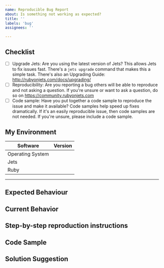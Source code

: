 ```yaml
---
name: Reproducible Bug Report
about: Is something not working as expected?
title: ''
labels: 'bug'
assignees: ''

---
```


<!--
Hi! Thanks for considering to file a bug with Jets. Please take the time to
answer the basic questions. Please try to be as detailed as possible.
To be sensitive to everyone's time, if not enough details are provided, the
issue may be closed without comment. If you repeatedly fail to provide enough
details, you may be blocked from ever submitting issues to Jets again.
Please use your best judgment. 👍

If you are unsure this is a bug in Jets, please consider asking your question at:
https://community.rubyonjets.com

Thanks!
-->

## Checklist

<!--
Make sure that you've done all of these.  To mark a checkbox done, replace [ ] with [x]. Or after you create the issue you can click the checkbox.
-->

- [ ] Upgrade Jets: Are you using the latest version of Jets? This allows Jets to fix issues fast. There's a `jets upgrade` command that makes this a simple task. There's also an Upgrading Guide: http://rubyonjets.com/docs/upgrading/
- [ ] Reproducibility: Are you reporting a bug others will be able to reproduce and not asking a question. If you're unsure or want to ask a question, do so on https://community.rubyonjets.com
- [ ] Code sample: Have you put together a code sample to reproduce the issue and make it available?  Code samples help speed up fixes dramatically. If it's an easily reproducible issue, then code samples are not needed. If you're unsure, please include a code sample.

## My Environment

<!-- Please fill out the table below with debugging info to help: -->

| Software         | Version |
| ---------------- | ------- |
| Operating System |         |
| Jets             |         |
| Ruby             |         |

---

## Expected Behaviour

<!--
What is it you expected to happen? This should be a description of how the functionality you tried to use is supposed to work. Try to keep this to one-paragraph.
-->

## Current Behavior

<!--
Describe the details of the bug.  Try to keep this to one-paragraph.
-->

## Step-by-step reproduction instructions

<!--
Be sure to include any steps you took for the problem to exist. This is likely the longest part of the report.

Please include any logs you think relevant here. If the logs are long (more than 50 lines) please make a gist of the logs and link to it. https://gist.github.com

With long logs, you can also use the <details> tag to keep the report readable. Example:

<details>
 <summary>Summary Goes Here</summary>

 ...this is hidden, collapsable content. start with a blank to get terminal output to format right...
</details>
-->

## Code Sample

<!--
Please provide a code repository, gist, code snippet or sample files to reproduce the issue.
-->

## Solution Suggestion

<!--
Please provide possible solutions. If you can't think of anything, feel free to omit. Please be kind and add helpful possible solutions.  For example, "Fix it!" is not a helpful solution suggestion. We are mere mortals. Please be constructive.
-->
